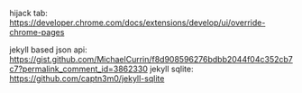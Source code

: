 hijack tab: https://developer.chrome.com/docs/extensions/develop/ui/override-chrome-pages

jekyll based json api: https://gist.github.com/MichaelCurrin/f8d908596276bdbb2044f04c352cb7c7?permalink_comment_id=3862330
jekyll sqlite: https://github.com/captn3m0/jekyll-sqlite
